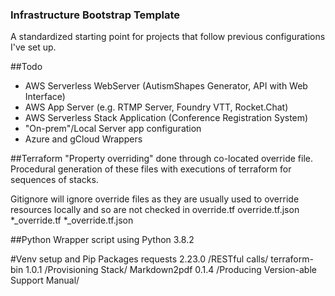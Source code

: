 ### Infrastructure Bootstrap Template
A standardized starting point for projects that follow previous configurations I've set up.

##Todo
- AWS Serverless WebServer (AutismShapes Generator, API with Web Interface)
- AWS App Server (e.g. RTMP Server, Foundry VTT, Rocket.Chat)
- AWS Serverless Stack Application (Conference Registration System)
- "On-prem"/Local Server app configuration
- Azure and gCloud Wrappers

##Terraform
"Property overriding" done through co-located override file. Procedural generation of these files with executions of 
terraform for sequences of stacks.

Gitignore will ignore override files as they are usually used to override resources locally and so are not checked in
    override.tf
    override.tf.json
    *_override.tf
    *_override.tf.json

##Python
Wrapper script using Python 3.8.2

#Venv setup and Pip Packages
requests 2.23.0      /RESTful calls/
terraform-bin 1.0.1  /Provisioning Stack/ 
Markdown2pdf 0.1.4   /Producing Version-able Support Manual/
